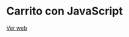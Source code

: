 # Carrito con JavaScript

[Ver web](https://www.figma.com/proto/iAtVRRkGIwqbbz2LGApCtY/Frontend-Test?node-id=73%3A303&viewport=-555%2C2051%2C1.1058835983276367&scaling=scale-down "Prototipo")
